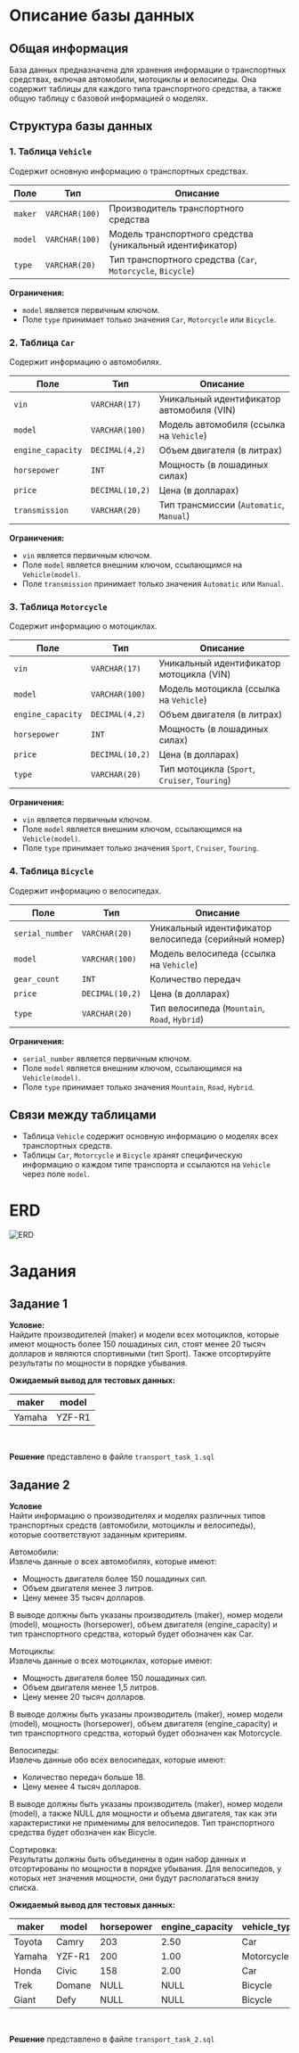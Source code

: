 # Описание базы данных

## Общая информация
База данных предназначена для хранения информации о транспортных средствах, включая автомобили, мотоциклы и велосипеды. Она содержит таблицы для каждого типа транспортного средства, а также общую таблицу с базовой информацией о моделях.

## Структура базы данных

### 1. Таблица `Vehicle`
Содержит основную информацию о транспортных средствах.

| Поле  | Тип | Описание |
|-------|-----|----------|
| `maker` | `VARCHAR(100)` | Производитель транспортного средства |
| `model` | `VARCHAR(100)` | Модель транспортного средства (уникальный идентификатор) |
| `type` | `VARCHAR(20)` | Тип транспортного средства (`Car`, `Motorcycle`, `Bicycle`) |

**Ограничения:**
- `model` является первичным ключом.
- Поле `type` принимает только значения `Car`, `Motorcycle` или `Bicycle`.

### 2. Таблица `Car`
Содержит информацию о автомобилях.

| Поле  | Тип | Описание |
|-------|-----|----------|
| `vin` | `VARCHAR(17)` | Уникальный идентификатор автомобиля (VIN) |
| `model` | `VARCHAR(100)` | Модель автомобиля (ссылка на `Vehicle`) |
| `engine_capacity` | `DECIMAL(4,2)` | Объем двигателя (в литрах) |
| `horsepower` | `INT` | Мощность (в лошадиных силах) |
| `price` | `DECIMAL(10,2)` | Цена (в долларах) |
| `transmission` | `VARCHAR(20)` | Тип трансмиссии (`Automatic`, `Manual`) |

**Ограничения:**
- `vin` является первичным ключом.
- Поле `model` является внешним ключом, ссылающимся на `Vehicle(model)`.
- Поле `transmission` принимает только значения `Automatic` или `Manual`.

### 3. Таблица `Motorcycle`
Содержит информацию о мотоциклах.

| Поле  | Тип | Описание |
|-------|-----|----------|
| `vin` | `VARCHAR(17)` | Уникальный идентификатор мотоцикла (VIN) |
| `model` | `VARCHAR(100)` | Модель мотоцикла (ссылка на `Vehicle`) |
| `engine_capacity` | `DECIMAL(4,2)` | Объем двигателя (в литрах) |
| `horsepower` | `INT` | Мощность (в лошадиных силах) |
| `price` | `DECIMAL(10,2)` | Цена (в долларах) |
| `type` | `VARCHAR(20)` | Тип мотоцикла (`Sport`, `Cruiser`, `Touring`) |

**Ограничения:**
- `vin` является первичным ключом.
- Поле `model` является внешним ключом, ссылающимся на `Vehicle(model)`.
- Поле `type` принимает только значения `Sport`, `Cruiser`, `Touring`.

### 4. Таблица `Bicycle`
Содержит информацию о велосипедах.

| Поле  | Тип | Описание |
|-------|-----|----------|
| `serial_number` | `VARCHAR(20)` | Уникальный идентификатор велосипеда (серийный номер) |
| `model` | `VARCHAR(100)` | Модель велосипеда (ссылка на `Vehicle`) |
| `gear_count` | `INT` | Количество передач |
| `price` | `DECIMAL(10,2)` | Цена (в долларах) |
| `type` | `VARCHAR(20)` | Тип велосипеда (`Mountain`, `Road`, `Hybrid`) |

**Ограничения:**
- `serial_number` является первичным ключом.
- Поле `model` является внешним ключом, ссылающимся на `Vehicle(model)`.
- Поле `type` принимает только значения `Mountain`, `Road`, `Hybrid`.

## Связи между таблицами
- Таблица `Vehicle` содержит основную информацию о моделях всех транспортных средств.
- Таблицы `Car`, `Motorcycle` и `Bicycle` хранят специфическую информацию о каждом типе транспорта и ссылаются на `Vehicle` через поле `model`.



# ERD

![ERD](assets/transport_ERD.png)


# Задания

## Задание 1

**Условие:**<br>
Найдите производителей (maker) и модели всех мотоциклов, которые имеют мощность более 150 лошадиных сил, стоят менее 20 тысяч долларов и являются спортивными (тип Sport). Также отсортируйте результаты по мощности в порядке убывания.

**Ожидаемый вывод для тестовых данных:**

| maker | model |
| --- | --- |
| Yamaha |	YZF-R1 |

<br>

**Решение** представлено в файле `transport_task_1.sql`

## Задание 2

**Условие**<br>
Найти информацию о производителях и моделях различных типов транспортных средств (автомобили, мотоциклы и велосипеды), которые соответствуют заданным критериям.

Автомобили: <br>
Извлечь данные о всех автомобилях, которые имеют:

- Мощность двигателя более 150 лошадиных сил.
- Объем двигателя менее 3 литров.
- Цену менее 35 тысяч долларов.

В выводе должны быть указаны производитель (maker), номер модели (model), мощность (horsepower), объем двигателя (engine_capacity) и тип транспортного средства, который будет обозначен как Car.

Мотоциклы:<br>
Извлечь данные о всех мотоциклах, которые имеют:

- Мощность двигателя более 150 лошадиных сил.
- Объем двигателя менее 1,5 литров.
- Цену менее 20 тысяч долларов.

В выводе должны быть указаны производитель (maker), номер модели (model), мощность (horsepower), объем двигателя (engine_capacity) и тип транспортного средства, который будет обозначен как Motorcycle.

Велосипеды: <br>
Извлечь данные обо всех велосипедах, которые имеют:

- Количество передач больше 18.
- Цену менее 4 тысяч долларов.

В выводе должны быть указаны производитель (maker), номер модели (model), а также NULL для мощности и объема двигателя, так как эти характеристики не применимы для велосипедов. Тип транспортного средства будет обозначен как Bicycle.

Сортировка: <br>
Результаты должны быть объединены в один набор данных и отсортированы по мощности в порядке убывания. Для велосипедов, у которых нет значения мощности, они будут располагаться внизу списка.

**Ожидаемый вывод для тестовых данных:**

| maker	| model | horsepower	| engine_capacity	| vehicle_type |
| --- | --- | --- | --- | --- |
|Toyota |	Camry |	203	| 2.50 |	Car |
|Yamaha |	YZF-R1 |	200	| 1.00 |	Motorcycle |
|Honda |	Civic |	158 |	2.00 |	Car |
|Trek |	Domane |	NULL |	NULL |	Bicycle |
|Giant |	Defy |	NULL |	NULL |	Bicycle |

<br>

**Решение** представлено в файле `transport_task_2.sql`